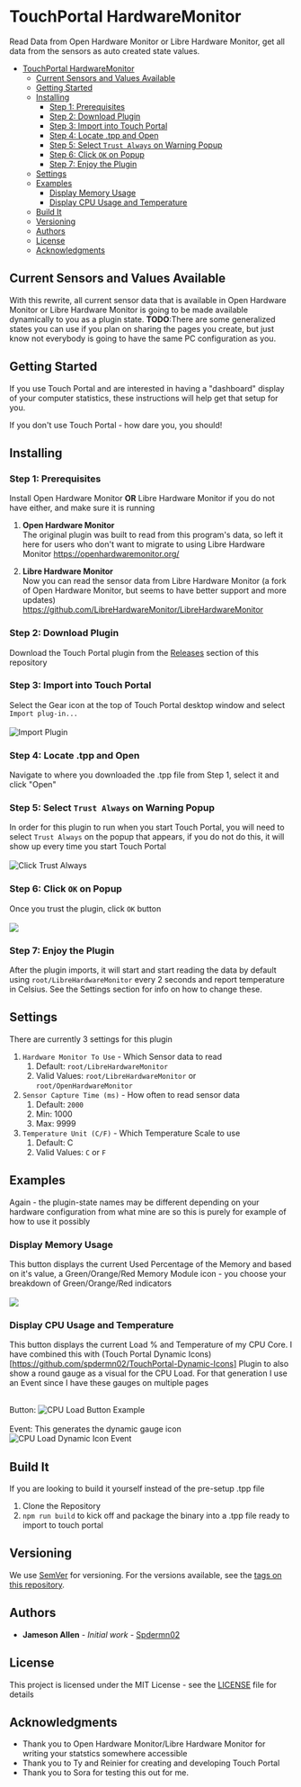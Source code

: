 # TouchPortal HardwareMonitor

Read Data from Open Hardware Monitor or Libre Hardware Monitor, get all data from the sensors as auto created state values.

- [TouchPortal HardwareMonitor](#touchportal-hardwaremonitor)
  - [Current Sensors and Values Available](#current-sensors-and-values-available)
  - [Getting Started](#getting-started)
  - [Installing](#installing)
    - [Step 1: Prerequisites](#step-1-prerequisites)
    - [Step 2: Download Plugin](#step-2-download-plugin)
    - [Step 3: Import into Touch Portal](#step-3-import-into-touch-portal)
    - [Step 4: Locate .tpp and Open](#step-4-locate-tpp-and-open)
    - [Step 5: Select `Trust Always` on Warning Popup](#step-5-select-trust-always-on-warning-popup)
    - [Step 6: Click `OK` on Popup](#step-6-click-ok-on-popup)
    - [Step 7: Enjoy the Plugin](#step-7-enjoy-the-plugin)
  - [Settings](#settings)
  - [Examples](#examples)
    - [Display Memory Usage](#display-memory-usage)
    - [Display CPU Usage and Temperature](#display-cpu-usage-and-temperature)
  - [Build It](#build-it)
  - [Versioning](#versioning)
  - [Authors](#authors)
  - [License](#license)
  - [Acknowledgments](#acknowledgments)

## Current Sensors and Values Available

With this rewrite, all current sensor data that is available in Open Hardware Monitor or Libre Hardware Monitor is going to be made available dynamically to you as a plugin state.  **TODO**:There are some generalized states you can use if you plan on sharing the pages you create, but just know not everybody is going to have the same PC configuration as you.

## Getting Started
If you use Touch Portal and are interested in having a "dashboard" display of your computer statistics, these instructions will help get that setup for you.

If you don't use Touch Portal - how dare you, you should!

## Installing

### Step 1: Prerequisites

Install Open Hardware Monitor **OR** Libre Hardware Monitor if you do not have either, and make sure it is running

1) **Open Hardware Monitor** <br>
The original plugin was built to read from this program's data, so left it here for users who don't want to migrate to using Libre Hardware Monitor
https://openhardwaremonitor.org/ 

1) **Libre Hardware Monitor**<br>
Now you can read the sensor data from Libre Hardware Monitor (a fork of Open Hardware Monitor, but seems to have better support and more updates) https://github.com/LibreHardwareMonitor/LibreHardwareMonitor

### Step 2: Download Plugin
Download the Touch Portal plugin from the [Releases](https://github.com/spdermn02/TouchPortal-HardwareMonitor/releases) section of this repository

### Step 3: Import into Touch Portal
Select the Gear icon at the top of Touch Portal desktop window and select `Import plug-in...` <br><br>
![Import Plugin](resources/tp-plugin-import.png)

### Step 4: Locate .tpp and Open
 Navigate to where you downloaded the .tpp file from Step 1, select it and click "Open"

### Step 5: Select `Trust Always` on Warning Popup
In order for this plugin to run when you start Touch Portal, you will need to select `Trust Always` on the popup that appears, if you do not do this, it will show up every time you start Touch Portal <br><br>
![Click Trust Always](resources/tp-plugin-trust.png)

### Step 6: Click `OK` on Popup
Once you trust the plugin, click `OK` button <br><br>
![](resources/tp-plugin-success.png)

### Step 7: Enjoy the Plugin
After the plugin imports, it will start and start reading the data by default using `root/LibreHardwareMonitor` every 2 seconds and report temperature in Celsius. See the Settings section for info on how to change these.

## Settings

There are currently 3 settings for this plugin
1) `Hardware Monitor To Use` - Which Sensor data to read
   1) Default: `root/LibreHardwareMonitor`
   2) Valid Values: `root/LibreHardwareMonitor` or `root/OpenHardwareMonitor`
2) `Sensor Capture Time (ms)` - How often to read sensor data
   1) Default: `2000`
   2) Min: 1000
   3) Max: 9999
3) `Temperature Unit (C/F)` - Which Temperature Scale to use
   1) Default: C
   2) Valid Values: `C` or `F`

## Examples

Again - the plugin-state names may be different depending on your hardware configuration from what mine are so this is purely for example of how to use it possibly

### Display Memory Usage

This button displays the current Used Percentage of the Memory and based on it's value, a Green/Orange/Red Memory Module icon - you choose your breakdown of Green/Orange/Red indicators <br><br>
![](resources/Memory-Sample-Button.png)

### Display CPU Usage and Temperature

This button displays the current Load % and Temperature of my CPU Core.  I have combined this with (Touch Portal Dynamic Icons)[https://github.com/spdermn02/TouchPortal-Dynamic-Icons] Plugin to also show a round gauge as a visual for the CPU Load. For that generation I use an Event since I have these gauges on multiple pages <br><br>

Button:
![CPU Load Button Example](resources/CPU-Button.png)
<br><br>
Event: This generates the dynamic gauge icon
![CPU Load Dynamic Icon Event](resources/CPU-Gauge-Event.png)

## Build It
If you are looking to build it yourself instead of the pre-setup .tpp file
1) Clone the Repository
2) `npm run build` to kick off and package the binary into a .tpp file ready to import to touch portal

## Versioning

We use [SemVer](http://semver.org/) for versioning. For the versions available, see the [tags on this repository](https://github.com/spdermn02/tpohm_plugin/tags).

## Authors

- **Jameson Allen** - _Initial work_ - [Spdermn02](https://github.com/spdermn02)

## License

This project is licensed under the MIT License - see the [LICENSE](LICENSE) file for details

## Acknowledgments

- Thank you to Open Hardware Monitor/Libre Hardware Monitor for writing your statstics somewhere accessible
- Thank you to Ty and Reinier for creating and developing Touch Portal
- Thank you to Sora for testing this out for me.